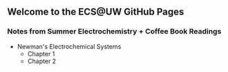 ## Welcome to the ECS@UW GitHub Pages

### Notes from Summer Electrochemistry + Coffee Book Readings
- Newman's Electrochemical Systems
  - Chapter 1
  - Chapter 2
